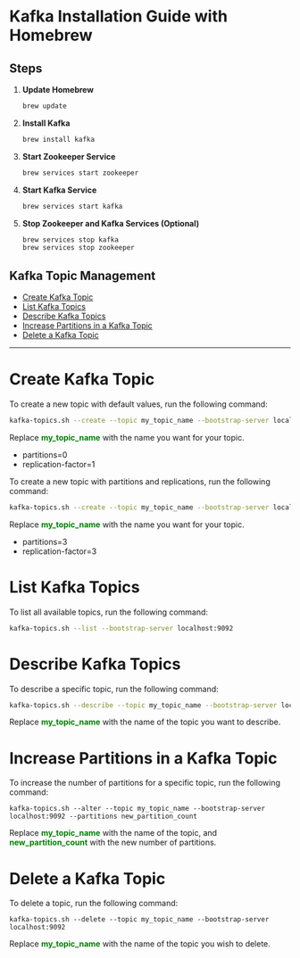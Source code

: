 # Kafka Installation Guide with Homebrew

## Steps

1. **Update Homebrew**
    ```bash
    brew update
    ```

2. **Install Kafka**
    ```bash
    brew install kafka
    ```

3. **Start Zookeeper Service**
    ```bash
    brew services start zookeeper
    ```

4. **Start Kafka Service**
    ```bash
    brew services start kafka
    ```

5. **Stop Zookeeper and Kafka Services (Optional)**
    ```bash
    brew services stop kafka
    brew services stop zookeeper
    ```

## Kafka Topic Management
- [Create Kafka Topic](#create-kafka-topic)
- [List Kafka Topics](#list-kafka-topics)
- [Describe Kafka Topics](#describe-kafka-topics)
- [Increase Partitions in a Kafka Topic](#increase-partitions-in-a-kafka-topic)
- [Delete a Kafka Topic](#delete-a-kafka-topic)

---

# Create Kafka Topic

To create a new topic with default values, run the following command:

```bash
kafka-topics.sh --create --topic my_topic_name --bootstrap-server localhost:9092
```

Replace <span style="color:green">**my_topic_name**</span> with the name you want for your topic.

- partitions=0
- replication-factor=1

To create a new topic with partitions and replications, run the following command:

```bash
kafka-topics.sh --create --topic my_topic_name --bootstrap-server localhost:9092 --partitions 3 --replication-factor 3
```
Replace <span style="color:green">**my_topic_name**</span> with the name you want for your topic.

- partitions=3
- replication-factor=3

# List Kafka Topics

To list all available topics, run the following command:

```bash
kafka-topics.sh --list --bootstrap-server localhost:9092
```

# Describe Kafka Topics

To describe a specific topic, run the following command:

```bash
kafka-topics.sh --describe --topic my_topic_name --bootstrap-server localhost:9092
```
Replace <span style="color:green">**my_topic_name**</span> with the name of the topic you want to describe.

# Increase Partitions in a Kafka Topic

To increase the number of partitions for a specific topic, run the following command:

```shell
kafka-topics.sh --alter --topic my_topic_name --bootstrap-server localhost:9092 --partitions new_partition_count
```
Replace <span style="color:green">**my_topic_name**</span> with the name of the topic, and <span style="color:green">**new_partition_count**</span> with the new number of partitions.

# Delete a Kafka Topic

To delete a topic, run the following command:

```shell
kafka-topics.sh --delete --topic my_topic_name --bootstrap-server localhost:9092
```
Replace <span style="color:green">**my_topic_name**</span> with the name of the topic you wish to delete.